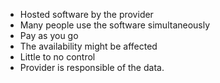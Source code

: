 - Hosted software by the provider
- Many people use the software simultaneously
- Pay as you go
- The availability might be affected
- Little to no control
- Provider is responsible of the data.